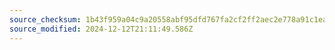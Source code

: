 ```yaml
---
source_checksum: 1b43f959a04c9a20558abf95dfd767fa2cf2ff2aec2e778a91c1ea9e0feab186
source_modified: 2024-12-12T21:11:49.586Z
---
```


